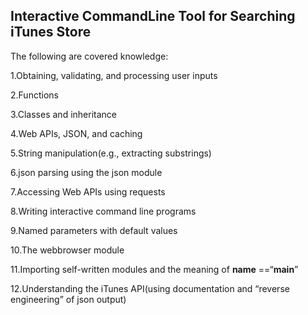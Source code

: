 ## Interactive CommandLine Tool for Searching iTunes Store

The following are covered knowledge:

1.Obtaining, validating, and processing user inputs

2.Functions

3.Classes and inheritance

4.Web APIs, JSON, and caching

5.String manipulation(e.g., extracting substrings)

6.json parsing using the json module

7.Accessing Web APIs using requests

8.Writing interactive command line programs

9.Named parameters with default values

10.The webbrowser module

11.Importing self-written modules and the meaning of __name__ ==“__main__”

12.Understanding the iTunes API(using documentation and “reverse engineering” of json output)
